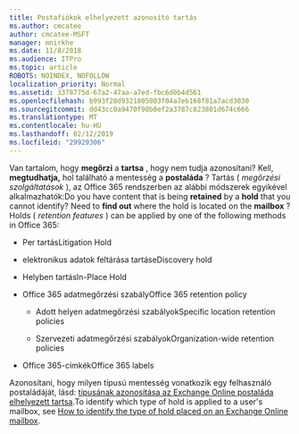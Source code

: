 ```yaml
---
title: Postafiókok elhelyezett azonosító tartás
ms.author: cmcatee
author: cmcatee-MSFT
manager: mnirkhe
ms.date: 11/8/2018
ms.audience: ITPro
ms.topic: article
ROBOTS: NOINDEX, NOFOLLOW
localization_priority: Normal
ms.assetid: 3378775d-67a2-47aa-a7ed-fbc6d0b4d561
ms.openlocfilehash: b993f28d9321805003f04a7eb168f81a7acd3030
ms.sourcegitcommit: dd43cc0a9470f98b8ef2a3787c823801d674c666
ms.translationtype: MT
ms.contentlocale: hu-HU
ms.lasthandoff: 02/12/2019
ms.locfileid: "29929306"
---
```

<span data-ttu-id="fa6e9-p101">Van tartalom, hogy **megőrzi** a **tartsa** , hogy nem tudja azonosítani? Kell, **megtudhatja,** hol található a mentesség a **postaláda** ? Tartás ( *megőrzési szolgáltatások* ), az Office 365 rendszerben az alábbi módszerek egyikével alkalmazhatók:</span><span class="sxs-lookup"><span data-stu-id="fa6e9-p101">Do you have content that is being **retained** by a **hold** that you cannot identify? Need to **find out** where the hold is located on the **mailbox** ? Holds (  *retention features*  ) can be applied by one of the following methods in Office 365:</span></span> 
  
- <span data-ttu-id="fa6e9-105">Per tartás</span><span class="sxs-lookup"><span data-stu-id="fa6e9-105">Litigation Hold</span></span> 
    
- <span data-ttu-id="fa6e9-106">elektronikus adatok feltárása tartás</span><span class="sxs-lookup"><span data-stu-id="fa6e9-106">eDiscovery hold</span></span>
    
- <span data-ttu-id="fa6e9-107">Helyben tartás</span><span class="sxs-lookup"><span data-stu-id="fa6e9-107">In-Place Hold</span></span>
    
- <span data-ttu-id="fa6e9-108">Office 365 adatmegőrzési szabály</span><span class="sxs-lookup"><span data-stu-id="fa6e9-108">Office 365 retention policy</span></span> 
    
  - <span data-ttu-id="fa6e9-109">Adott helyen adatmegőrzési szabályok</span><span class="sxs-lookup"><span data-stu-id="fa6e9-109">Specific location retention policies</span></span>
    
  - <span data-ttu-id="fa6e9-110">Szervezeti adatmegőrzési szabályok</span><span class="sxs-lookup"><span data-stu-id="fa6e9-110">Organization-wide retention policies</span></span>
    
- <span data-ttu-id="fa6e9-111">Office 365-címkék</span><span class="sxs-lookup"><span data-stu-id="fa6e9-111">Office 365 labels</span></span>
    
<span data-ttu-id="fa6e9-112">Azonosítani, hogy milyen típusú mentesség vonatkozik egy felhasználó postaládáját, lásd: [típusának azonosítása az Exchange Online postaláda elhelyezett tartsa](https://docs.microsoft.com/office365/securitycompliance/identify-a-hold-on-an-exchange-online-mailbox).</span><span class="sxs-lookup"><span data-stu-id="fa6e9-112">To identify which type of hold is applied to a user's mailbox, see [How to identify the type of hold placed on an Exchange Online mailbox](https://docs.microsoft.com/office365/securitycompliance/identify-a-hold-on-an-exchange-online-mailbox).</span></span>
  

